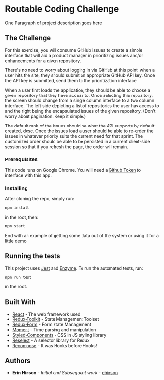 # Routable Coding Challenge

One Paragraph of project description goes here

## The Challenge

For this exercise, you will consume GitHub issues to create a simple interface that will
aid a product manager in prioritizing issues and/or enhancements for a given repository.

There's no need to worry about logging in via GitHub at this point: when a user hits the site, they should submit an appropriate GitHub API key. Once the API key is submitted, send them to the prioritization interface.

When a user first loads the application, they should be able to choose a given repository that they have access to. Once selecting this repository, the screen should change from a single column interface to a two column interface. The left side depicting a list of repositories the user has access to and the right being the encapsulated issues of the given repository. (Don’t worry about pagination. Keep it simple.)

The default rank of the issues should be what the API supports by default: created, desc. Once the issues load a user should be able to re-order the issues in whatever priority suits the current need for that sprint. The customized order should be able to be persisted in a current client-side session so that if you refresh the page, the order will remain.

### Prerequisites

This code runs on Google Chrome. You will need a [Github Token](https://github.com/settings/tokens) to interface with this app.

### Installing

After cloning the repo, simply run:

```bash
npm install
```

in the root, then:

```bash
npm start
```

End with an example of getting some data out of the system or using it for a little demo

## Running the tests

This project uses [Jest](https://jestjs.io/en/) and [Enzyme](https://airbnb.io/enzyme/). To run the automated tests, run:

```bash
npm run test
```

in the root.

## Built With

* [React](https://reactjs.org/) - The web framework used
* [Redux-Toolkit](https://redux-toolkit.js.org/) - State Management Toolset
* [Redux-Form](https://redux-form.com/8.3.0/) - Form state Management
* [Moment](https://momentjs.com/) - Time parsing and manipulation
* [Styled-Components](https://styled-components.com/) - CSS in JS styling library
* [Reselect](https://github.com/reduxjs/reselect) - A selector library for Redux
* [Recompose](https://github.com/acdlite/recompose) - It was Hooks before Hooks!

## Authors

* **Erin Hinson** - *Initial and Subsequent work* - [ehinson](https://github.com/ehinson)
